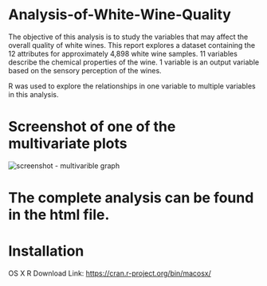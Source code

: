 # Analysis-of-White-Wine-Quality
The objective of this analysis is to study the variables that may affect the overall quality of white wines. This report explores a dataset containing the 12 attributes for approximately 4,898 white wine samples. 11 variables describe the chemical properties of the wine. 1 variable is an output variable based on the sensory perception of the wines.

R was used to explore the relationships in one variable to multiple variables in this analysis. 

# Screenshot of one of the multivariate plots

![screenshot - multivarible graph](https://user-images.githubusercontent.com/38387040/39089757-5da81faa-459c-11e8-9f6f-fccbea6dc12d.png)

# The complete analysis can be found in the html file. 

# Installation 

OS X R Download Link: https://cran.r-project.org/bin/macosx/


